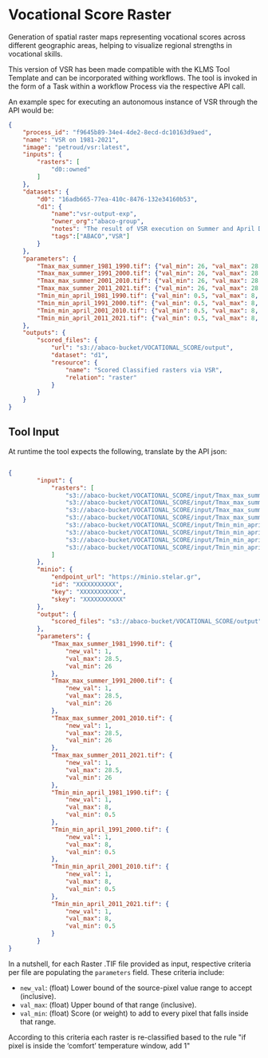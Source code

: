 # Vocational Score Raster

Generation of spatial raster maps representing vocational scores across different geographic areas, helping to visualize regional strengths in vocational skills.

This version of VSR has been made compatible with the KLMS Tool Template and can be incorporated withing workflows. The tool is invoked in the form of a Task within a workflow Process via the respective API call. 

An example spec for executing an autonomous instance of VSR through the API would be:

```json
{
    "process_id": "f9645b89-34e4-4de2-8ecd-dc10163d9aed",
    "name": "VSR on 1981-2021",
    "image": "petroud/vsr:latest",
    "inputs": {
        "rasters": [
            "d0::owned"
        ]
    },
    "datasets": {
        "d0": "16adb665-77ea-410c-8476-132e34160b53",
        "d1": {
            "name":"vsr-output-exp",
            "owner_org":"abaco-group",
            "notes": "The result of VSR execution on Summer and April Dataset VSR Input",
            "tags":["ABACO","VSR"]
        }
    },
    "parameters": {
        "Tmax_max_summer_1981_1990.tif": {"val_min": 26, "val_max": 28.5, "new_val": 1},
        "Tmax_max_summer_1991_2000.tif": {"val_min": 26, "val_max": 28.5, "new_val": 1},
        "Tmax_max_summer_2001_2010.tif": {"val_min": 26, "val_max": 28.5, "new_val": 1},
        "Tmax_max_summer_2011_2021.tif": {"val_min": 26, "val_max": 28.5, "new_val": 1},
        "Tmin_min_april_1981_1990.tif": {"val_min": 0.5, "val_max": 8, "new_val": 1},
        "Tmin_min_april_1991_2000.tif": {"val_min": 0.5, "val_max": 8, "new_val": 1},
        "Tmin_min_april_2001_2010.tif": {"val_min": 0.5, "val_max": 8, "new_val": 1},
        "Tmin_min_april_2011_2021.tif": {"val_min": 0.5, "val_max": 8, "new_val": 1}
    },
    "outputs": {
        "scored_files": {
            "url": "s3://abaco-bucket/VOCATIONAL_SCORE/output",
            "dataset": "d1",
            "resource": {
                "name": "Scored Classified rasters via VSR",
                "relation": "raster"
            }
        }
    }
}
```

## Tool Input 
At runtime the tool expects the following, translate by the API json: 
```json

{
        "input": {
            "rasters": [
                "s3://abaco-bucket/VOCATIONAL_SCORE/input/Tmax_max_summer_1981_1990.tif",
                "s3://abaco-bucket/VOCATIONAL_SCORE/input/Tmax_max_summer_2001_2010.tif",
                "s3://abaco-bucket/VOCATIONAL_SCORE/input/Tmax_max_summer_1991_2000.tif",
                "s3://abaco-bucket/VOCATIONAL_SCORE/input/Tmax_max_summer_2011_2021.tif",
                "s3://abaco-bucket/VOCATIONAL_SCORE/input/Tmin_min_april_1981_1990.tif",
                "s3://abaco-bucket/VOCATIONAL_SCORE/input/Tmin_min_april_2001_2010.tif",
                "s3://abaco-bucket/VOCATIONAL_SCORE/input/Tmin_min_april_2011_2021.tif",
                "s3://abaco-bucket/VOCATIONAL_SCORE/input/Tmin_min_april_1991_2000.tif"
            ]
        },
        "minio": {
            "endpoint_url": "https://minio.stelar.gr",
            "id": "XXXXXXXXXXX",
            "key": "XXXXXXXXXXX",
            "skey": "XXXXXXXXXXX"
        },
        "output": {
            "scored_files": "s3://abaco-bucket/VOCATIONAL_SCORE/output"
        },
        "parameters": {
            "Tmax_max_summer_1981_1990.tif": {
                "new_val": 1,
                "val_max": 28.5,
                "val_min": 26
            },
            "Tmax_max_summer_1991_2000.tif": {
                "new_val": 1,
                "val_max": 28.5,
                "val_min": 26
            },
            "Tmax_max_summer_2001_2010.tif": {
                "new_val": 1,
                "val_max": 28.5,
                "val_min": 26
            },
            "Tmax_max_summer_2011_2021.tif": {
                "new_val": 1,
                "val_max": 28.5,
                "val_min": 26
            },
            "Tmin_min_april_1981_1990.tif": {
                "new_val": 1,
                "val_max": 8,
                "val_min": 0.5
            },
            "Tmin_min_april_1991_2000.tif": {
                "new_val": 1,
                "val_max": 8,
                "val_min": 0.5
            },
            "Tmin_min_april_2001_2010.tif": {
                "new_val": 1,
                "val_max": 8,
                "val_min": 0.5
            },
            "Tmin_min_april_2011_2021.tif": {
                "new_val": 1,
                "val_max": 8,
                "val_min": 0.5
            }
        }
}
```

In a nutshell, for each Raster .TIF file provided as input, respective criteria per file are populating the `parameters` field. These criteria include:
-    `new_val`: (float) Lower bound of the source-pixel value range to accept (inclusive). 
-    `val_max`: (float) Upper bound of that range (inclusive).	
-    `val_min`: (float) Score (or weight) to add to every pixel that falls inside that range.

According to this criteria each raster is re-classified based to the rule "if pixel is inside the ‘comfort’ temperature window, add 1"



